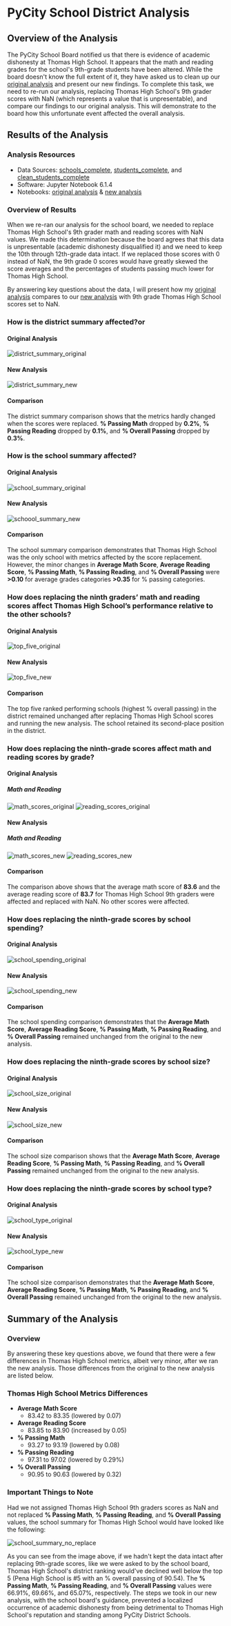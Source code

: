# PyCity School District Analysis

## Overview of the Analysis
The PyCity School Board notified us that there is evidence of academic dishonesty at Thomas High School. It appears that the math and reading grades for the school's 9th-grade students have been altered. While the board doesn't know the full extent of it, they have asked us to clean up our [original analysis](https://github.com/dwwatson1/School_District_Analysis/blob/main/PyCitySchools.ipynb) and present our new findings. To complete this task, we need to re-run our analysis, replacing Thomas High School's 9th grader scores with NaN (which represents a value that is unpresentable), and compare our findings to our original analysis. This will demonstrate to the board how this unfortunate event affected the overall analysis. 

## Results of the Analysis

### Analysis Resources
* Data Sources: [schools_complete](https://github.com/dwwatson1/School_District_Analysis/blob/main/Resources/schools_complete.csv), [students_complete](https://github.com/dwwatson1/School_District_Analysis/blob/main/Resources/students_complete.csv), and [clean_students_complete](https://github.com/dwwatson1/School_District_Analysis/blob/main/Resources/clean_students_complete.csv)
* Software: Jupyter Notebook 6.1.4 
* Notebooks: [original analysis](https://github.com/dwwatson1/School_District_Analysis/blob/main/PyCitySchools.ipynb) & [new analysis](https://github.com/dwwatson1/School_District_Analysis/blob/main/PyCitySchools_Challenge.ipynb)
 
### Overview of Results
When we re-ran our analysis for the school board, we needed to replace Thomas High School's 9th grader math and reading scores with NaN values. We made this determination because the board agrees that this data is unpresentable (academic dishonesty disqualified it) and we need to keep the 10th through 12th-grade data intact. If we replaced those scores with 0 instead of NaN, the 9th grade 0 scores would have greatly skewed the score averages and the percentages of students passing much lower for Thomas High School.

By answering key questions about the data, I will present how my [original analysis](https://github.com/dwwatson1/School_District_Analysis/blob/main/PyCitySchools.ipynb) compares to our [new analysis](https://github.com/dwwatson1/School_District_Analysis/blob/main/PyCitySchools_Challenge.ipynb) with 9th grade Thomas High School scores set to NaN.  

### How is the district summary affected?or
#### Original Analysis
![district_summary_original](https://github.com/dwwatson1/School_District_Analysis/blob/main/Resources/district_summary_original.PNG)

#### New Analysis
![district_summary_new](https://github.com/dwwatson1/School_District_Analysis/blob/main/Resources/district_summary_new.PNG)

#### Comparison
The district summary comparison shows that the metrics hardly changed when the scores were replaced. **% Passing Math** dropped by **0.2%**, **% Passing Reading** dropped by **0.1%**, and **% Overall Passing** dropped by **0.3%**. 

### How is the school summary affected?
#### Original Analysis
![school_summary_original](https://github.com/dwwatson1/School_District_Analysis/blob/main/Resources/school_summary_original.PNG)

#### New Analysis
![schoool_summary_new](https://github.com/dwwatson1/School_District_Analysis/blob/main/Resources/schoool_summary_new.PNG)

#### Comparison
The school summary comparison demonstrates that Thomas High School was the only school with metrics affected by the score replacement. However, the minor changes in **Average Math Score**, **Average Reading Score**, **% Passing Math**, **% Passing Reading**, and **% Overall Passing** were **>0.10** for average grades categories **>0.35** for % passing categories. 

### How does replacing the ninth graders’ math and reading scores affect Thomas High School’s performance relative to the other schools?
#### Original Analysis
![top_five_original](https://github.com/dwwatson1/School_District_Analysis/blob/main/Resources/top_five_original.PNG)

#### New Analysis
![top_five_new](https://github.com/dwwatson1/School_District_Analysis/blob/main/Resources/top_five_new.PNG)

#### Comparison
The top five ranked performing schools (highest % overall passing) in the district remained unchanged after replacing Thomas High School scores and running the new analysis. The school retained its second-place position in the district.

### How does replacing the ninth-grade scores affect math and reading scores by grade?
#### Original Analysis

##### Math and Reading

![math_scores_original](https://github.com/dwwatson1/School_District_Analysis/blob/main/Resources/math_scores_original.PNG)    ![reading_scores_original](https://github.com/dwwatson1/School_District_Analysis/blob/main/Resources/reading_scores_original.PNG)

#### New Analysis

##### Math and Reading
![math_scores_new](https://github.com/dwwatson1/School_District_Analysis/blob/main/Resources/math_scores_new.PNG)    ![reading_scores_new](https://github.com/dwwatson1/School_District_Analysis/blob/main/Resources/reading_scores_new.PNG)

#### Comparison
The comparison above shows that the average math score of **83.6** and the average reading score of  **83.7** for Thomas High School 9th graders were affected and replaced with NaN. No other scores were affected.

### How does replacing the ninth-grade scores by school spending?
#### Original Analysis
![school_spending_original](https://github.com/dwwatson1/School_District_Analysis/blob/main/Resources/school_spending_original.PNG)

#### New Analysis
![school_spending_new](https://github.com/dwwatson1/School_District_Analysis/blob/main/Resources/school_spending_new.PNG)

#### Comparison
The school spending comparison demonstrates that the **Average Math Score**, **Average Reading Score**, **% Passing Math**, **% Passing Reading**, and **% Overall Passing** remained unchanged from the original to the new analysis.

### How does replacing the ninth-grade scores by school size?
#### Original Analysis
![school_size_original](https://github.com/dwwatson1/School_District_Analysis/blob/main/Resources/school_size_original.PNG)

#### New Analysis
![school_size_new](https://github.com/dwwatson1/School_District_Analysis/blob/main/Resources/school_size_new.PNG)

#### Comparison
The school size comparison shows that the **Average Math Score**, **Average Reading Score**, **% Passing Math**, **% Passing Reading**, and **% Overall Passing** remained unchanged from the original to the new analysis.

### How does replacing the ninth-grade scores by school type?
#### Original Analysis
![school_type_original](https://github.com/dwwatson1/School_District_Analysis/blob/main/Resources/school_type_original.PNG)

#### New Analysis
![school_type_new](https://github.com/dwwatson1/School_District_Analysis/blob/main/Resources/school_type_new.PNG)

#### Comparison
The school size comparison demonstrates that the **Average Math Score**, **Average Reading Score**, **% Passing Math**, **% Passing Reading**, and **% Overall Passing** remained unchanged from the original to the new analysis.

## Summary of the Analysis
### Overview
By answering these key questions above, we found that there were a few differences in Thomas High School metrics, albeit very minor, after we ran the new analysis. Those differences from the original to the new analysis are listed below.

### Thomas High School Metrics Differences
* **Average Math Score**
  * 83.42 to 83.35 (lowered by 0.07)
* **Average Reading Score**
  * 83.85 to 83.90 (increased by 0.05)
* **% Passing Math**
  * 93.27 to 93.19 (lowered by 0.08)
* **% Passing Reading**
  * 97.31 to 97.02 (lowered by 0.29%)
* **% Overall Passing**
  * 90.95 to 90.63 (lowered by 0.32)

### Important Things to Note
Had we not assigned Thomas High School 9th graders scores as NaN and not replaced **% Passing Math**, **% Passing Reading**, and **% Overall Passing** values, the school summary for Thomas High School would have looked like the following:

![school_summary_no_replace](https://github.com/dwwatson1/School_District_Analysis/blob/main/Resources/school_summary_no_replace.PNG)

As you can see from the image above, if we hadn't kept the data intact after replacing 9th-grade scores, like we were asked to by the school board, Thomas High School's district ranking would've declined well below the top 5 (Pena High School is #5 with an % overall passing of 90.54). The **% Passing Math**, **% Passing Reading**, and **% Overall Passing** values were 66.91%, 69.66%, and 65.07%, respectively. The steps we took in our new analysis, with the school board's guidance, prevented a localized occurrence of academic dishonesty from being detrimental to Thomas High School's reputation and standing among PyCity District Schools.     

